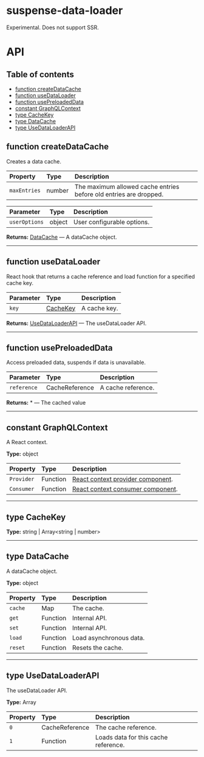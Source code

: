 # suspense-data-loader

Experimental. Does not support SSR.

# API

## Table of contents

- [function createDataCache](#function-createdatacache)
- [function useDataLoader](#function-usedataloader)
- [function usePreloadedData](#function-usepreloadeddata)
- [constant GraphQLContext](#constant-graphqlcontext)
- [type CacheKey](#type-cachekey)
- [type DataCache](#type-datacache)
- [type UseDataLoaderAPI](#type-usedataloaderapi)

## function createDataCache

Creates a data cache.

| Property     | Type   | Description                                                       |
| :----------- | :----- | :---------------------------------------------------------------- |
| `maxEntries` | number | The maximum allowed cache entries before old entries are dropped. |

| Parameter     | Type   | Description                |
| :------------ | :----- | :------------------------- |
| `userOptions` | object | User configurable options. |

**Returns:** [DataCache](#type-datacache) — A dataCache object.

* * *

## function useDataLoader

React hook that returns a cache reference and load function for a specified cache key.

| Parameter | Type                       | Description  |
| :-------- | :------------------------- | :----------- |
| `key`     | [CacheKey](#type-cachekey) | A cache key. |

**Returns:** [UseDataLoaderAPI](#type-usedataloaderapi) — The useDataLoader API.

* * *

## function usePreloadedData

Access preloaded data, suspends if data is unavailable.

| Parameter   | Type           | Description        |
| :---------- | :------------- | :----------------- |
| `reference` | CacheReference | A cache reference. |

**Returns:** \* — The cached value

* * *

## constant GraphQLContext

A React context.

**Type:** object

| Property   | Type     | Description                                                                           |
| :--------- | :------- | :------------------------------------------------------------------------------------ |
| `Provider` | Function | [React context provider component](https://reactjs.org/docs/context#contextprovider). |
| `Consumer` | Function | [React context consumer component](https://reactjs.org/docs/context#contextconsumer). |

* * *

## type CacheKey

**Type:** string | Array&lt;string | number>

* * *

## type DataCache

A dataCache object.

**Type:** object

| Property | Type     | Description             |
| :------- | :------- | :---------------------- |
| `cache`  | Map      | The cache.              |
| `get`    | Function | Internal API.           |
| `set`    | Function | Internal API.           |
| `load`   | Function | Load asynchronous data. |
| `reset`  | Function | Resets the cache.       |

* * *

## type UseDataLoaderAPI

The useDataLoader API.

**Type:** Array

| Property | Type           | Description                          |
| :------- | :------------- | :----------------------------------- |
| `0`      | CacheReference | The cache reference.                 |
| `1`      | Function       | Loads data for this cache reference. |
